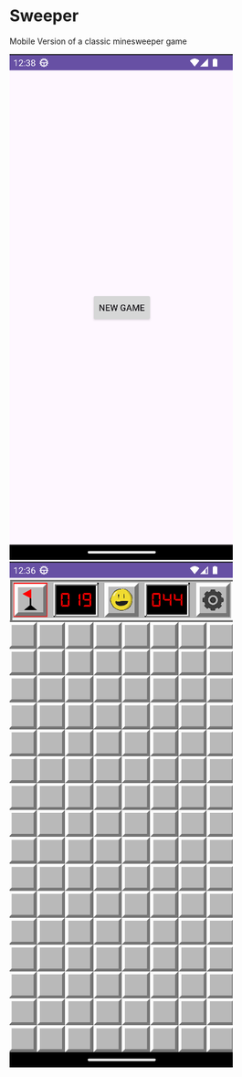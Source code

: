 # Sweeper
Mobile Version of a classic minesweeper game

![ScreenshotActivityOne](https://github.com/C0fyC0de/MineSweeper/blob/main/READMEresources/ScreenshotActivityOne.png?raw=true)
![ScreenshotActivityOne](https://github.com/C0fyC0de/MineSweeper/blob/main/READMEresources/ScreenshotActivityTwo.png?raw=true)
